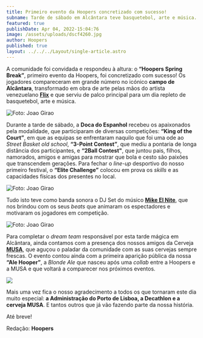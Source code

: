 ```yaml
---
title: Primeiro evento da Hoopers concretizado com sucesso!
subname: Tarde de sábado em Alcântara teve basquetebol, arte e música.
featured: true
publishDate: Apr 04, 2022-15:04:76
image: /assets/uploads/dscf4260.jpg
author: Hoopers
published: true
layout: ../../../Layout/single-article.astro
---
```


A comunidade foi convidada e respondeu à altura: o **“Hoopers Spring Break”**, primeiro evento da Hoopers, foi concretizado com sucesso! Os jogadores compareceram em grande número no icónico **campo de Alcântara**, transformado em obra de arte pelas mãos do artista venezuelano **[Flix](https://flixsart.com/)** e que serviu de palco principal para um dia repleto de basquetebol, arte e música.

![Foto: Joao Girao](/assets/uploads/dscf4132.jpg "Foto: Joao Girao")

Durante a tarde de sábado, a **Doca do Espanhol** recebeu os apaixonados pela modalidade, que participaram de diversas competições: **“King of the Court”**, em que as equipas se enfrentaram naquilo que foi uma ode ao _Street Basket old school_, **“3-Point Contest”**, que mediu a pontaria de longa distância dos participantes, e **“2Ball Contest"**, que juntou pais, filhos, namorados, amigos e amigas para mostrar que bola e cesto são paixões que transcendem gerações. Para fechar o _line-up_ desportivo do nosso primeiro festival, o **“Elite Challenge”** colocou em prova os _skills_ e as capacidades físicas dos presentes no local.

![Foto: Joao Girao](/assets/uploads/dscf5006.jpg "Foto: Joao Girao")

Tudo isto teve como banda sonora o DJ Set do músico **[Mike El Nite](https://www.instagram.com/mikeelnite/)**, que nos brindou com os seus _beats_ que animaram os espectadores e motivaram os jogadores em competição.

![Foto: Joao Girao](/assets/uploads/dscf5375.jpg "Foto: Joao Girao")

Para completar o _dream team_ responsável por esta tarde mágica em Alcântara, ainda contamos com a presença dos nossos amigos da Cerveja **[MUSA](https://www.instagram.com/cervejamusa/)**, que aguçou o paladar da comunidade com as suas cervejas sempre frescas. O evento contou ainda com a primeira aparição pública da nossa **“Ale Hooper”**, a _Blonde Ale_ que nasceu após uma _collab_ entre a Hoopers e a MUSA e que voltará a comparecer nos próximos eventos.

![](/assets/uploads/musa_tratada.jpg)

Mais uma vez fica o nosso agradecimento a todos os que tornaram este dia muito especial: **a Administração do Porto de Lisboa, a Decathlon e a cerveja MUSA**. E tantos outros que já vão fazendo parte da nossa história.

Até breve!

Redação: **Hoopers**
